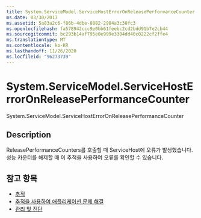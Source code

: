 ```yaml
---
title: System.ServiceModel.ServiceHostErrorOnReleasePerformanceCounter
ms.date: 03/30/2017
ms.assetid: 5a83a2c6-f86b-4dbe-8882-2984a3c38fc3
ms.openlocfilehash: fa578942ccc9e0bb61feebc2cd2bdd91b7e2cb44
ms.sourcegitcommit: bc293b14af795e0e999e3304dd40c0222cf2ffe4
ms.translationtype: MT
ms.contentlocale: ko-KR
ms.lasthandoff: 11/26/2020
ms.locfileid: "96273739"
---
```

# <a name="systemservicemodelservicehosterroronreleaseperformancecounter"></a>System.ServiceModel.ServiceHostErrorOnReleasePerformanceCounter

System.ServiceModel.ServiceHostErrorOnReleasePerformanceCounter  
  
## <a name="description"></a>Description  

 ReleasePerformanceCounters를 호출할 때 ServiceHost에 오류가 발생했습니다. 성능 카운터를 해제할 때 이 추적을 사용하여 오류를 확인할 수 있습니다.  
  
## <a name="see-also"></a>참고 항목

- [추적](index.md)
- [추적을 사용하여 애플리케이션 문제 해결](using-tracing-to-troubleshoot-your-application.md)
- [관리 및 진단](../index.md)
